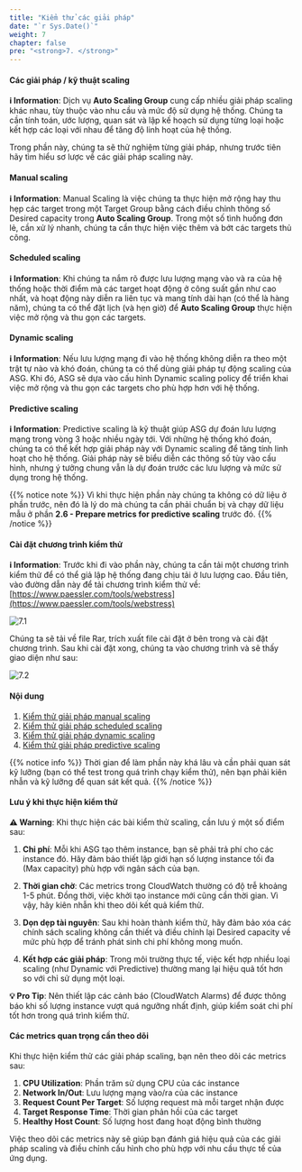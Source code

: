 ```yaml
---
title: "Kiểm thử các giải pháp"
date: "`r Sys.Date()`"
weight: 7
chapter: false
pre: "<strong>7. </strong>"
---
```


#### Các giải pháp / kỹ thuật scaling

**ℹ️ Information**: Dịch vụ **Auto Scaling Group** cung cấp nhiều giải pháp scaling khác nhau, tùy thuộc vào nhu cầu và mức độ sử dụng hệ thống. Chúng ta cần tính toán, ước lượng, quan sát và lập kế hoạch sử dụng từng loại hoặc kết hợp các loại với nhau để tăng độ linh hoạt của hệ thống.

Trong phần này, chúng ta sẽ thử nghiệm từng giải pháp, nhưng trước tiên hãy tìm hiểu sơ lược về các giải pháp scaling này.

#### Manual scaling

**ℹ️ Information**: Manual Scaling là việc chúng ta thực hiện mở rộng hay thu hẹp các target trong một Target Group bằng cách điều chỉnh thông số Desired capacity trong **Auto Scaling Group**. Trong một số tình huống đơn lẻ, cần xử lý nhanh, chúng ta cần thực hiện việc thêm và bớt các targets thủ công.

#### Scheduled scaling

**ℹ️ Information**: Khi chúng ta nắm rõ được lưu lượng mạng vào và ra của hệ thống hoặc thời điểm mà các target hoạt động ở công suất gần như cao nhất, và hoạt động này diễn ra liên tục và mang tính dài hạn (có thể là hàng năm), chúng ta có thể đặt lịch (và hẹn giờ) để **Auto Scaling Group** thực hiện việc mở rộng và thu gọn các targets.

#### Dynamic scaling

**ℹ️ Information**: Nếu lưu lượng mạng đi vào hệ thống không diễn ra theo một trật tự nào và khó đoán, chúng ta có thể dùng giải pháp tự động scaling của ASG. Khi đó, ASG sẽ dựa vào cấu hình Dynamic scaling policy để triển khai việc mở rộng và thu gọn các targets cho phù hợp hơn với hệ thống.

#### Predictive scaling

**ℹ️ Information**: Predictive scaling là kỹ thuật giúp ASG dự đoán lưu lượng mạng trong vòng 3 hoặc nhiều ngày tới. Với những hệ thống khó đoán, chúng ta có thể kết hợp giải pháp này với Dynamic scaling để tăng tính linh hoạt cho hệ thống. Giải pháp này sẽ biểu diễn các thông số tùy vào cấu hình, nhưng ý tưởng chung vẫn là dự đoán trước các lưu lượng và mức sử dụng trong hệ thống.

{{% notice note %}}
Vì khi thực hiện phần này chúng ta không có dữ liệu ở phần trước, nên đó là lý do mà chúng ta cần phải chuẩn bị và chạy dữ liệu mẫu ở phần **2.6 - Prepare metrics for predictive scaling** trước đó.
{{% /notice %}}

#### Cài đặt chương trình kiểm thử

**ℹ️ Information**: Trước khi đi vào phần này, chúng ta cần tải một chương trình kiểm thử để có thể giả lập hệ thống đang chịu tải ở lưu lượng cao. Đầu tiên, vào đường dẫn này để tải chương trình kiểm thử về: [https://www.paessler.com/tools/webstress](https://www.paessler.com/tools/webstress)

![7.1](/images/7-test-solution/7.1.png)

Chúng ta sẽ tải về file Rar, trích xuất file cài đặt ở bên trong và cài đặt chương trình. Sau khi cài đặt xong, chúng ta vào chương trình và sẽ thấy giao diện như sau:

![7.2](/images/7-test-solution/7.2.png)

#### Nội dung

1. [Kiểm thử giải pháp manual scaling](/7-test-solutions/7.1-test-manual-scaling-solution)
2. [Kiểm thử giải pháp scheduled scaling](/7-test-solutions/7.2-test-scheduled-scaling-solution)
3. [Kiểm thử giải pháp dynamic scaling](/7-test-solutions/7.3-test-dynamic-scaling-solution)
4. [Kiểm thử giải pháp predictive scaling](/7-test-solutions/7.4-test-predictive-scaling-solution)

{{% notice info %}}
Thời gian để làm phần này khá lâu và cần phải quan sát kỹ lưỡng (bạn có thể test trong quá trình chạy kiểm thử), nên bạn phải kiên nhẫn và kỹ lưỡng để quan sát kết quả.
{{% /notice %}}

#### Lưu ý khi thực hiện kiểm thử

**⚠️ Warning**: Khi thực hiện các bài kiểm thử scaling, cần lưu ý một số điểm sau:

1. **Chi phí**: Mỗi khi ASG tạo thêm instance, bạn sẽ phải trả phí cho các instance đó. Hãy đảm bảo thiết lập giới hạn số lượng instance tối đa (Max capacity) phù hợp với ngân sách của bạn.

2. **Thời gian chờ**: Các metrics trong CloudWatch thường có độ trễ khoảng 1-5 phút. Đồng thời, việc khởi tạo instance mới cũng cần thời gian. Vì vậy, hãy kiên nhẫn khi theo dõi kết quả kiểm thử.

3. **Dọn dẹp tài nguyên**: Sau khi hoàn thành kiểm thử, hãy đảm bảo xóa các chính sách scaling không cần thiết và điều chỉnh lại Desired capacity về mức phù hợp để tránh phát sinh chi phí không mong muốn.

4. **Kết hợp các giải pháp**: Trong môi trường thực tế, việc kết hợp nhiều loại scaling (như Dynamic với Predictive) thường mang lại hiệu quả tốt hơn so với chỉ sử dụng một loại.

**💡 Pro Tip**: Nên thiết lập các cảnh báo (CloudWatch Alarms) để được thông báo khi số lượng instance vượt quá ngưỡng nhất định, giúp kiểm soát chi phí tốt hơn trong quá trình kiểm thử.

#### Các metrics quan trọng cần theo dõi

Khi thực hiện kiểm thử các giải pháp scaling, bạn nên theo dõi các metrics sau:

1. **CPU Utilization**: Phần trăm sử dụng CPU của các instance
2. **Network In/Out**: Lưu lượng mạng vào/ra của các instance
3. **Request Count Per Target**: Số lượng request mà mỗi target nhận được
4. **Target Response Time**: Thời gian phản hồi của các target
5. **Healthy Host Count**: Số lượng host đang hoạt động bình thường

Việc theo dõi các metrics này sẽ giúp bạn đánh giá hiệu quả của các giải pháp scaling và điều chỉnh cấu hình cho phù hợp với nhu cầu thực tế của ứng dụng.


